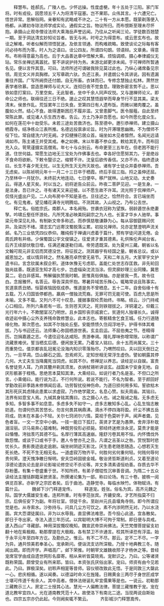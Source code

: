 <!-- { "loadSidebar": true } -->
　　释慧布。姓郝氏。广陵人也。少怀远操。性度虚梗。年十五处于江阳。家门军将。时有戎役。因愿领五千人为将清平寇塞。岂不果耶。众伟其言。十六遭兄亡。悟世非常。思解俗网。亲眷知有武略咸不许之。二十有一方从本愿。既蒙剃落便入杨都。从建初寺琼法师学成实论。通假实之旨。物议所归。而布恨斯至理未尽怀抱。承摄山止观寺僧诠法师大乘海岳声誉远闻。乃往从之听闻三论。学徒数百翘楚一期。至于洞达清玄妙知论旨者。皆无与尚。时号之为得意布。或云思玄布也。故诠之解难。听者似解而领悟犹迷。及依言领通、而构难疏略。致使谈论之际每有客问必待布而为答。时人为之语曰。诠公四友。所谓四句朗。领语辩。文章勇。得意布。布称得意最为高也。后于大品善达章中悟解大乘。烦恼调顺。摄心奉律威仪无玷。常乐坐禅远离嚣扰。誓不讲说护持为务。末游北邺更涉未闻。于可禅师所暂通名见。便以言忤其意。可曰。法师所述可谓破我除见莫过此也。乃纵心诸席备见宗领。周览文义并具胸襟。又写章疏六驮。负还江表。并遣朗公令其讲说。因有遗漏重往齐国。广写所阙赍还付朗。自无所畜。衣钵而已。专修念慧独止松林。萧然世表学者欣慕。尝造思禅师与论大义。连彻日夜不觉食息。理致弥密言势不止。思以铁如意打案曰。万里空矣。无此智者。坐中千余人同声叹悦。又与邈禅师论义。即命公之师也。联绵往还三日不绝。邈止之叹其慧悟遐举而卑身节行不显其美。梁太清末。侯景作乱。荒馁累年三日失食。至第四日有人遗布饭。而微以猪肉覆之。虽腹如火然。结心不食。故得遭斯困厄不履非滥。又曾患脚气。医令服薤。自此至终常陈此罪。或见诸人乐生西方者。告云。方土乃净非吾愿也。如今所愿化度众生。如何在莲花中十劫受乐。未若三途处苦救济也。陈至德中。邀引恭禅师。建立摄山栖霞寺。结净练众江表所推。名德远投禀承论旨。时为开滞理思幽微。不为僧师不役下位。常自缝洗六时无阙。才扣揵捶已居众首。端坐如木见者懔然。名闻光远请谒如市。陈主诸王并受其戒。奉之如佛。末以年暮不参众食。敕给其乳牛。而布回充入众。茕茕谨摄实高僧焉。年七十与众别云。布命更至三五年在。但老困不能行道。住世何益。常愿生边地无三宝处为作佛事去也。幸各好住愿努其力。于是绝谷不食命将欲断。下敕令毉诊之。缩臂不许。沈皇后欲传香信。又亦不许。临终遗诀曰。长生不喜夕死无忧。以生无所生灭无所灭故也。诸有学士徒众并委恭禅师。吾无虑矣。以陈祯明元年十一月二十三日卒于栖霞。终后手屈三指。捋之虽伸还屈。乃至林中一月犹尔。未终前大地连动。七日便卒。移尸就林。山地又动。太史奏云。得道人星灭矣。时以当之。初将逝告众前云。昨夜二菩萨见迎。一是生身。一是法身。吾已许之。寻有诸天又来迎接。以不愿生故不许耳。流光照于侃禅师户。侃怪光盛出户见。二人向布房中不知是圣也。旦往述之。恰然符合。言已端坐而化。有见鬼者。望见幡花满寺光明腾焰。不测其故。入山视之。乃布公去世。
　　释亡名。俗姓宗氏。南郡人。本名阙殆。世袭衣冠称为望族。弱龄遁世永绝妻孥。吟啸丘壑任怀游处。凡所凭准必映美阮嗣宗之为人也。长富才华乡人驰举。事梁元帝深见礼待。有制新文帝多称述。而恭慎慈敬谦静为心。每从容御筵赐问优异。及梁历不绪。潜志玄门远寄汶蜀脱落尘累。初投兑禅师。兑亦定慧澄明声流关邺。名乃三业依凭四仪恭仰。雕纯假于禅诵兴虑着于篇什。预有学徒问道无倦。会周氏跨有井络。少保蜀国公宇文俊镇之。往爱贤才重其德素。礼供殊伦声闻台省。后齐王续部伏敬日增。任满还雍遂勒归谒。帝劳遗既深。处为夏州三藏。朝省以名文翰可观元非玄侣而冥德没世。将征拔之。测其器宇有经国之量。朝省总议。或以威恩加之。或以情异转之。然名雅亮卓然曾无易节。天和二年五月。大冡宰宇文护遗书曰。言念钦属未叙企积。道体休豫无亏虑耶。盖能仁处世志存匡救。非先轮回独尚兹善。既道亚生知才高七步。岂虚缁染沈流当涂。但灵廓妙理三业同臻。冀思莫二。皂白非感耳。怖解偏执赞我时朝。匪惟真俗俱抽。亦是彼我一贯。故令往白。念报雅怀。名答云。辱告深具怀抱。寒暑异域苦乐殊心。辄略常谈且陈事实。贫道禀质丑陋。恒婴疾恼因伛成恭。惟道是务不曾栖息。五十二年。自舍俗缘十有五载。万人归国皆停都邑。羸病一僧独流荒裔。无罪可罚无能可使。百虑九思是所未喻。文多不载。又列六不可十叹息。援据事叙纶贯始终。书略。结云。沙门持戒心口相应。所列六条若有一诳。生则苍天厌之。死则铁钳拔之。洋铜灌之。仰戴三光行年六十。不欺闇室况乃明世。且乡国殄丧宗戚衰亡。贫道何人独堪长久。诚得收迹岩中摄心尘外支养残命敦修慧业。此本志也。寄骸精舍乞食王城。任力行道随缘化物。斯次愿也。如其不尔独处丘壑。安能愦愦久住阎浮地乎。护得书体其难拔。乃与书迎还云。法师秉心弥固栖游世表。玄圭启运。不屈伯夷之节。苍精得历。岂捐嘉遁之志。今遣往迎名达咸阳。贵游奉谒。隆礼厚味弥增常限。以称谓广流藏景难伏。誓当栖玄后德。便闲放无累。乃着宝人铭曰。余十五而尚属文。三十而重势位。值京都丧乱冠冕沦没海内知识零落殆尽。乃喟然叹曰。夫以回天倒日之力。一旦早凋。岱山磐石之固。忽焉烬灭。定知世相无常浮生虚伪。譬如朝露其停几何。大丈夫生当降魔死当饲虎。如其不尔。修禅足以养志。读经足以自娱。富贵名誉徒劳人耳。乃弃其簪弁剃其须发。衣纳杖锡听讲谈玄。战国未宁安身无地。自厌形骸甚于桎梏。思绝苦本莫知其津。大乘经曰。如说行者乃名是圣。不但口之所言。小乘偈曰。能行说为正。不行何所说。若说不能行。不名为智者。至于颜回好学勤改前非季路未修惧闻后语。功劳智扰役神伤命。为道日损何用多知。誓欲枯木其形死灰其虑降此患累以求虚寂。乃作绝学箴文。名息心赞。拟夫周庙。其铭曰。法界有如意宝人焉。九缄其身铭其膺曰。古之摄心人也。诫之哉诫之哉。无多虑无多知。多智多事不如息意。多虑多失不如守一。虑多志散知多心乱。心乱生恼志散妨道。勿谓何伤其苦悠长。勿言何畏其祸鼎沸。滴水不停四海将盈。纤尘不拂五岳将成。防末在本虽小不轻。关尔七窍闭尔六情。莫视于色莫听于声。闻声者聋。见色者盲。一文一艺空中小蚋。一技一能日下孤灯。英贤才艺是为愚弊。舍弃淳朴耽溺淫丽。识马易奔心猿难制。神既劳役形必损毙。邪经终迷修涂永泥。莫贵才能是曰惛懵。洿拙羡巧其德不弘。名厚行薄其高速崩。隆舒污卷其用不恒。内怀憍伐外致怨憎。或谈于口或书于手。邀人令誉亦孔之丑。凡谓之吉圣以之咎。赏悦暂时悲忧长久。畏影畏迹逾走逾剧。端坐树阴迹灭影沈。厌生患老随思随造。心想若灭生死长绝。不死不生无相无名。一道虚寂万物齐平。何胜何劣何重何轻。何贱何辱何贵何荣。澄天愧净皦日惭明。安夫岱岭固彼金城。敬诒贤哲斯道利贞。又着至道论淳德论遣执论去是非论影喻论修空论不杀论等。并文多清素语恒劝善。存质去华不存粉墨。有集十卷盛重于世。不知所终。有弟子僧琨性沉审善音调。为隋二十五众读经法主搜括群籍采摭贤圣。所撰诸论集为一部。称曰论场。有三十卷。披帙一阅俱览百家。亦新学之宗匠者矣。后于曲池。造静觉寺。每临水映竹。体物赋诗。有篇什云。
　　魏邺下沙门释道宠传。
　　释道宠。姓张。俗名为宾。高齐元魏之际。国学大儒雄安生者。连邦所重。时有李范张宾。齐鏕安席。才艺所指莫不归宗。后俱任安下为副。年将壮室。领徒千余。至赵州元氏县堰角寺侧。即今所谓应觉是也。从寺索水。沙弥持与。问具几尘方可饮之。素不内涉罔然无对。乃以水浇面。宾大恧谓徒属曰。非为以水辱我。直显佛法难思。吾今投心此道。宜各散矣。即日于寺出家。寺法入道三年历试。以宾聪明大博不可拘于常制。即日便与具戒。遂入西山广寻藏部。神用深拔慨叹晚知。魏宣武帝崇尚佛法。天竺梵僧菩提留支初翻十地在紫极殿。勒那摩提在大极殿。各有禁卫不许通言。校其所译恐有浮滥。始于永平元年至四年方讫。及勘仇之。惟云。有不二不尽。那云。定不二不尽。一字为异。通共惊美若奉圣心。宠承斯问。便诣流支访所深极。乃授十地典教三冬。随闻出疏。即而开学。声唱高广。邺下荣推。时朝宰文雄魏收邢子才杨休之等。昔经宠席官学由成自遗世网形名靡寄。相从来听皆莫晓焉。宠默识之。乃曰。公等诸贤既称荣国。颇曾受业有所来耶。皆曰。本资张氏厌俗出家。宠曰。师资有由今见若此。乃曰。罪极深矣。初聆声相寔等昔师。容仪顿改致此无悟。于是同敦三大罄此一心。悲庆相循。遂以闻奏。以德溢时命义在旌隆。日赐黄金三两尽于身世匠成学士堪可传道千有余人。其中高者。僧休法继诞礼牢宜儒果等是也。一说云。初勒那三藏教示三人。房定二士授其心法。慧光一人偏教法律。菩提三藏惟教于宠。宠在道北教牢宜四人。光在道南教凭范十人。故使洛下有南北二途。当现两说自斯始也。四宗五宗亦仍此起。今则阙矣辄不繁云。
　　齐彭城沙门释慧嵩传。
